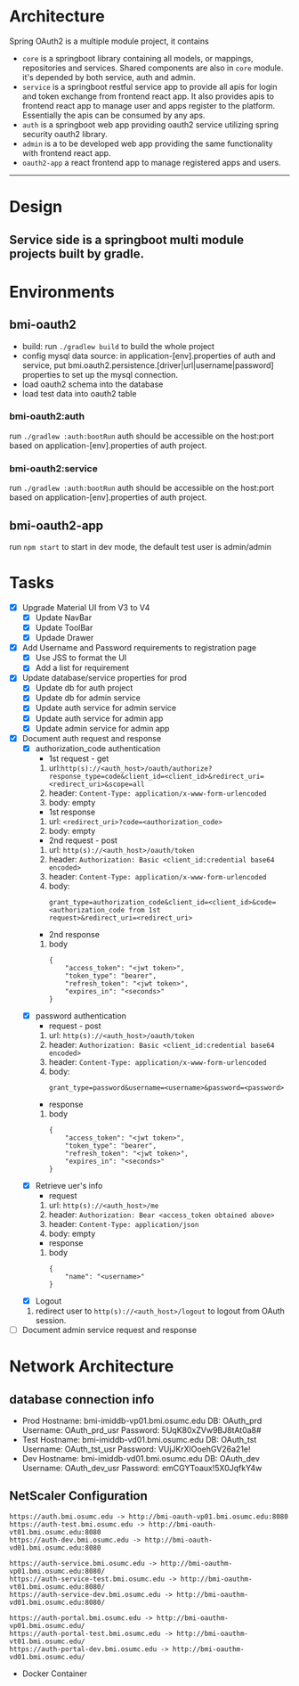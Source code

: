 # Architecture
Spring OAuth2 is a multiple module project, it contains 
- `core` is a springboot library containing all models, or mappings, repositories and services. Shared components are also in
  `core` module. it's depended by both service, auth and admin.
- `service` is a springboot restful service app to provide all apis for login and token exchange from frontend react app. It also
  provides apis to frontend react app to manage user and apps register to the platform. Essentially the apis can be
  consumed by any aps.  
- `auth` is a springboot web app providing oauth2 service utilizing spring security oauth2 library. 
- `admin` is a to be developed web app providing the same functionality with frontend react app.
- `oauth2-app` a react frontend app to manage registered apps and users.
---
# Design
Service side is a springboot multi module projects built by gradle. 
---
# Environments
## bmi-oauth2
* build: run `./gradlew build` to build the whole project
* config mysql data source: in application-[env].properties of auth and service, put
  bmi.oauth2.persistence.[driver|url|username|password] properties to set up the mysql connection.
* load oauth2 schema into the database
* load test data into oauth2 table
### bmi-oauth2:auth
run `./gradlew :auth:bootRun` auth should be accessible on the host:port based on application-[env].properties of auth
project.
### bmi-oauth2:service
run `./gradlew :auth:bootRun` auth should be accessible on the host:port based on application-[env].properties of auth
project.
## bmi-oauth2-app
run `npm start` to start in dev mode, the default test user is admin/admin
# Tasks
- [X] Upgrade Material UI from V3 to V4
    - [X] Update NavBar
    - [X] Update ToolBar
    - [X] Updade Drawer
- [X] Add Username and Password requirements to registration page
    - [X] Use JSS to format the UI
    - [X] Add a list for requirement
- [X] Update database/service properties for prod
    - [X] Update db for auth project
    - [X] Update db for admin service
    - [X] Update auth service for admin service
    - [X] Update auth service for admin app
    - [X] Update admin service for admin app
- [X] Document auth request and response
    - [X] authorization_code authentication
        * 1st request - get
        1. url:`http(s)://<auth_host>/oauth/authorize?response_type=code&client_id=<client_id>&redirect_uri=<redirect_uri>&scope=all`
        2. header: `Content-Type: application/x-www-form-urlencoded`
        3. body: empty
        * 1st response
        1. url: `<redirect_uri>?code=<authorization_code>`
        2. body: empty
        * 2nd request - post
        1. url: `http(s)://<auth_host>/oauth/token`
        2. header: `Authorization: Basic <client_id:credential base64 encoded>`
        3. header: `Content-Type: application/x-www-form-urlencoded`
        4. body: 
            ```
            grant_type=authorization_code&client_id=<client_id>&code=<authorization_code from 1st
            request>&redirect_uri=<redirect_uri>
            ```
        * 2nd response
        1. body
            ```
            {
                "access_token": "<jwt token>",
                "token_type": "bearer",
                "refresh_token": "<jwt token>",
                "expires_in": "<seconds>"
            }
            ```
    - [X] password authentication
        * request - post
        1. url: `http(s)://<auth_host>/oauth/token`
        2. header: `Authorization: Basic <client_id:credential base64 encoded>`
        3. header: `Content-Type: application/x-www-form-urlencoded `
        4. body: 
            ```
            grant_type=password&username=<username>&password=<password>
            ```
        * response
        1. body
            ```
            {
                "access_token": "<jwt token>",
                "token_type": "bearer",
                "refresh_token": "<jwt token>",
                "expires_in": "<seconds>"
            }
            ```
    - [X] Retrieve uer's info
        * request
        1. url: `http(s)://<auth_host>/me`
        2. header: `Authorization: Bear <access_token obtained above>`
        3. header: `Content-Type: application/json`
        4. body: empty
        * response
        1. body
            ```
            {
                "name": "<username>"
            }
            ```
    - [X] Logout
    1. redirect user to `http(s)://<auth_host>/logout` to logout from OAuth session.
- [ ] Document admin service request and response
# Network Architecture
## database connection info
* Prod
Hostname: bmi-imiddb-vp01.bmi.osumc.edu
DB: OAuth_prd
Username: OAuth_prd_usr
Password: 5UqK80xZVw9BJ8tAt0a8#
* Test
Hostname: bmi-imiddb-vd01.bmi.osumc.edu
DB: OAuth_tst
Username: OAuth_tst_usr
Password: VUjJKrXlOoehGV26a21e! 
* Dev
Hostname: bmi-imiddb-vd01.bmi.osumc.edu
DB: OAuth_dev
Username: OAuth_dev_usr
Password: emCGYToaux!5X0JqfkY4w
## NetScaler Configuration
```
https://auth.bmi.osumc.edu -> http://bmi-oauth-vp01.bmi.osumc.edu:8080
https://auth-test.bmi.osumc.edu -> http://bmi-oauth-vt01.bmi.osumc.edu:8080
https://auth-dev.bmi.osumc.edu -> http://bmi-oauth-vd01.bmi.osumc.edu:8080

https://auth-service.bmi.osumc.edu -> http://bmi-oauthm-vp01.bmi.osumc.edu:8080/
https://auth-service-test.bmi.osumc.edu -> http://bmi-oauthm-vt01.bmi.osumc.edu:8080/
https://auth-service-dev.bmi.osumc.edu -> http://bmi-oauthm-vd01.bmi.osumc.edu:8080/

https://auth-portal.bmi.osumc.edu -> http://bmi-oauthm-vp01.bmi.osumc.edu/
https://auth-portal-test.bmi.osumc.edu -> http://bmi-oauthm-vt01.bmi.osumc.edu/
https://auth-portal-dev.bmi.osumc.edu -> http://bmi-oauthm-vd01.bmi.osumc.edu/
```
* Docker Container

